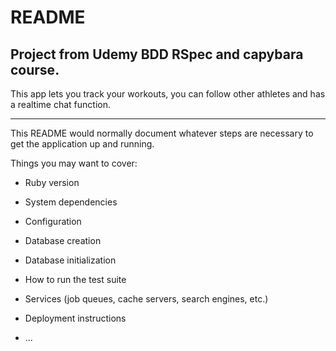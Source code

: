 # README

## Project from Udemy BDD RSpec and capybara course. 

This app lets you track your workouts, you can follow other athletes and has a realtime chat function.

***

This README would normally document whatever steps are necessary to get the
application up and running.

Things you may want to cover:

* Ruby version

* System dependencies

* Configuration

* Database creation

* Database initialization

* How to run the test suite

* Services (job queues, cache servers, search engines, etc.)

* Deployment instructions

* ...
